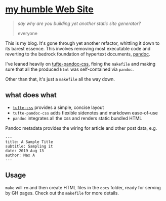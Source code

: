 # [my humble Web Site](https://maxalcala.com)

> *say why are you building yet another static site generator?*
>
> everyone

This is my blog. It's gone through yet another refactor, whittling it down to its barest essence. This involves removing most executable code and reverting to the bedrock foundation of hypertext documents, [pandoc](https://pandoc.org/).

I've leaned heavily on [tufte-pandoc-css](https://github.com/jez/tufte-pandoc-css/tree/master), fixing the `makefile` and making sure that all the produced `html` was self-contained via `pandoc`.

Other than that, it's just a `makefile` all the way down.

## what does what

- [`tufte-css`](https://edwardtufte.github.io/tufte-css/) provides a simple, concise layout
- `tufte-pandoc-css` adds flexible sidenotes and markdown ease-of-use
- `pandoc` integrates all the css and renders static bundled HTML

Pandoc metadata provides the wiring for article and other post data, e.g.

```text
---
title: A Sample Title
subtitle: Sampling it
date: 2019 Aug 13
author: Max A
---

```

## Usage

`make` will `rm` and then create HTML files in the `docs` folder, ready for serving by GH pages. Check out the `makefile` for more details.
